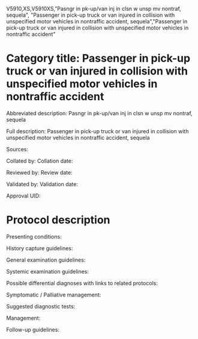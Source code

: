 V5910,XS,V5910XS,"Pasngr in pk-up/van inj in clsn w unsp mv nontraf, sequela", "Passenger in pick-up truck or van injured in collision with unspecified motor vehicles in nontraffic accident, sequela","Passenger in pick-up truck or van injured in collision with unspecified motor vehicles in nontraffic accident"
# Category title: Passenger in pick-up truck or van injured in collision with unspecified motor vehicles in nontraffic accident

Abbreviated description: Pasngr in pk-up/van inj in clsn w unsp mv nontraf, sequela

Full description: Passenger in pick-up truck or van injured in collision with unspecified motor vehicles in nontraffic accident, sequela

Sources:

Collated by:
Collation date:

Reviewed by:
Review date:

Validated by:
Validation date:

Approval UID:

# Protocol description

Presenting conditions:

History capture guidelines:

General examination guidelines:

Systemic examination guidelines:

Possible differential diagnoses with links to related protocols:

Symptomatic / Palliative management:

Suggested diagnostic tests:

Management:

Follow-up guidelines:
